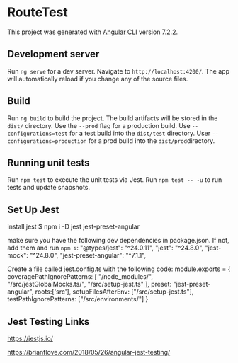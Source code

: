 # RouteTest

This project was generated with [Angular CLI](https://github.com/angular/angular-cli) version 7.2.2.

## Development server

Run `ng serve` for a dev server. Navigate to `http://localhost:4200/`. The app will automatically reload if you change any of the source files.

## Build

Run `ng build` to build the project. The build artifacts will be stored in the `dist/` directory. Use the `--prod` flag for a production build. Use `--configurations=test` for a test build into the `dist/test` directory. User `--configurations=production` for a prod build into the `dist/prod`directory.

## Running unit tests

Run `npm test` to execute the unit tests via Jest.
Run `npm test -- -u` to run tests and update snapshots.

## Set Up Jest
install jest
$ npm i -D jest jest-preset-angular

make sure you have the following dev dependencies in package.json. If not, add them and run `npm i`:
    "@types/jest": "^24.0.11",
    "jest": "^24.8.0",
    "jest-mock": "^24.8.0",
    "jest-preset-angular": "^7.1.1",
    
Create a file called jest.config.ts with the following code:
    module.exports = {
        coveragePathIgnorePatterns: [
            "/node_modules/",
            "/src/jestGlobalMocks.ts/",
            "/src/setup-jest.ts"
        ],
        preset: "jest-preset-angular",
        roots:['src'],
        setupFilesAfterEnv: ["<rootDir>/src/setup-jest.ts"],
        testPathIgnorePatterns: ["<rootDir>/src/environments/"]
    }
  


## Jest Testing Links
https://jestjs.io/

https://brianflove.com/2018/05/26/angular-jest-testing/


